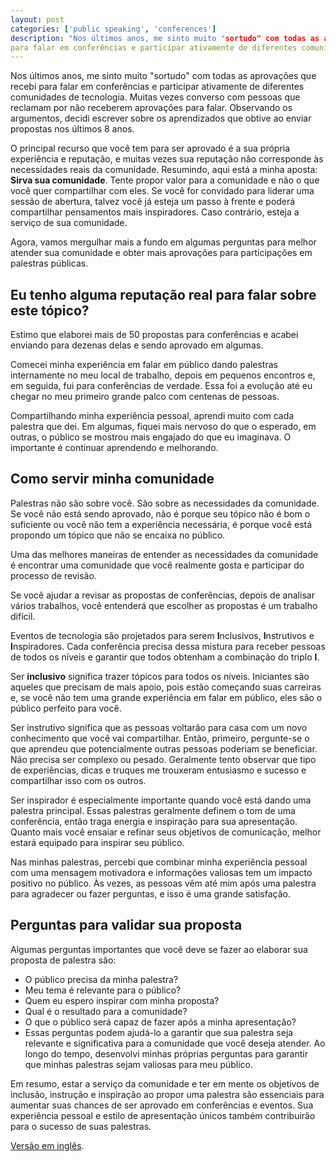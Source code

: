```yaml
---
layout: post
categories: ['public speaking', 'conferences']
description: "Nos últimos anos, me sinto muito "sortudo" com todas as aprovações que recebi
para falar em conferências e participar ativamente de diferentes comunidades de..."
---
```

Nos últimos anos, me sinto muito "sortudo" com todas as aprovações que recebi
para falar em conferências e participar ativamente de diferentes comunidades de tecnologia.
Muitas vezes converso com pessoas que reclamam por não receberem aprovações para falar.
Observando os argumentos, decidi escrever sobre os aprendizados que obtive ao
enviar propostas nos últimos 8 anos.

O principal recurso que você tem para ser aprovado é a sua própria experiência e reputação,
e muitas vezes sua reputação não corresponde às necessidades reais da comunidade. Resumindo,
aqui está a minha aposta: **Sirva sua comunidade**. Tente propor valor para a
comunidade e não o que você quer compartilhar com eles. Se você for convidado para liderar
uma sessão de abertura, talvez você já esteja um passo à frente e poderá
compartilhar pensamentos mais inspiradores. Caso contrário, esteja a serviço de sua comunidade.

Agora, vamos mergulhar mais a fundo em algumas perguntas para melhor atender sua comunidade e
obter mais aprovações para participações em palestras públicas.

## Eu tenho alguma reputação real para falar sobre este tópico?

Estimo que elaborei mais de 50 propostas para conferências e acabei
enviando para dezenas delas e sendo aprovado em algumas.

Comecei minha experiência em falar em público dando palestras internamente no meu local de trabalho, depois em pequenos
encontros e, em seguida, fui para conferências de verdade. Essa foi a evolução até eu chegar
no meu primeiro grande palco com centenas de pessoas.

Compartilhando minha experiência pessoal, aprendi muito com cada palestra que dei. Em algumas, fiquei mais nervoso do que o esperado, em outras, o público se mostrou mais engajado do que eu imaginava. O importante é continuar aprendendo e melhorando.

## Como servir minha comunidade

Palestras não são sobre você. São sobre as necessidades da comunidade. Se você não está
sendo aprovado, não é porque seu tópico não é bom o suficiente ou você não tem
a experiência necessária, é porque você está propondo um tópico que não se encaixa no público.

Uma das melhores maneiras de entender as necessidades da comunidade é encontrar uma comunidade que
você realmente gosta e participar do processo de revisão.

Se você ajudar a revisar as propostas de conferências, depois de analisar vários
trabalhos, você entenderá que escolher as propostas é um trabalho difícil.

Eventos de tecnologia são projetados para serem **I**nclusivos, **I**nstrutivos e **I**nspiradores.
Cada conferência precisa dessa mistura para receber pessoas de todos os níveis e garantir
que todos obtenham a combinação do triplo **I**.

Ser **inclusivo** significa trazer tópicos para todos os níveis. Iniciantes
são aqueles que precisam de mais apoio, pois estão começando suas carreiras e, se você
não tem uma grande experiência em falar em público, eles são o público perfeito para você.

Ser instrutivo significa que as pessoas voltarão para casa com um novo conhecimento que
você vai compartilhar. Então, primeiro, pergunte-se o que aprendeu que
potencialmente outras pessoas poderiam se beneficiar. Não precisa ser complexo ou
pesado. Geralmente tento observar que tipo de experiências, dicas e truques me trouxeram entusiasmo e sucesso e compartilhar isso com os outros.

Ser inspirador é especialmente importante quando você está dando uma palestra principal. Essas palestras geralmente definem o tom de uma conferência, então traga energia e inspiração para sua apresentação. Quanto mais você ensaiar e refinar seus objetivos de comunicação, melhor estará equipado para inspirar seu público.

Nas minhas palestras, percebi que combinar minha experiência pessoal com uma mensagem motivadora e informações valiosas tem um impacto positivo no público. Às vezes, as pessoas vêm até mim após uma palestra para agradecer ou fazer perguntas, e isso é uma grande satisfação.

## Perguntas para validar sua proposta

Algumas perguntas importantes que você deve se fazer ao elaborar sua proposta de palestra são:

* O público precisa da minha palestra?
* Meu tema é relevante para o público?
* Quem eu espero inspirar com minha proposta?
* Qual é o resultado para a comunidade?
* O que o público será capaz de fazer após a minha apresentação?
* Essas perguntas podem ajudá-lo a garantir que sua palestra seja relevante e significativa para a comunidade que você deseja atender. Ao longo do tempo, desenvolvi minhas próprias perguntas para garantir que minhas palestras sejam valiosas para meu público.

Em resumo, estar a serviço da comunidade e ter em mente os objetivos de
inclusão, instrução e inspiração ao propor uma palestra são essenciais para
aumentar suas chances de ser aprovado em conferências e eventos. Sua experiência
pessoal e estilo de apresentação únicos também contribuirão para o sucesso de
suas palestras.

[Versão em inglês](/serve-your-community).
